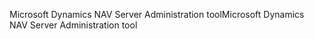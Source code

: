 <span data-ttu-id="93278-101">Microsoft Dynamics NAV Server Administration tool</span><span class="sxs-lookup"><span data-stu-id="93278-101">Microsoft Dynamics NAV Server Administration tool</span></span>